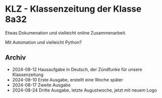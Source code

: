 # KLZ - Klassenzeitung der Klasse 8a32

Etwas Dokumenation und vielleicht online Zusammenarbeit.

Mit Automation und vielleicht Python?

## Archiv

- 2024-08-12 Hausaufgabe in Deutsch, der Zündfunke für unsere Klassenzeitung
- 2024-08-10 Erste Ausgabe, erstellt eine Woche später
- 2024-08-17 Zweite Ausgabe
- 2024-08-24 Dritte Ausgabe, letzte Augustwoche, jetzt mit neuem Logo
